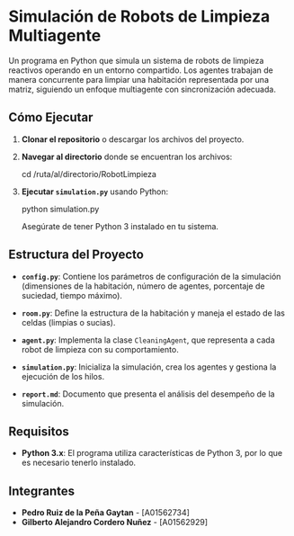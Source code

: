 # Simulación de Robots de Limpieza Multiagente

Un programa en Python que simula un sistema de robots de limpieza reactivos operando en un entorno compartido. Los agentes trabajan de manera concurrente para limpiar una habitación representada por una matriz, siguiendo un enfoque multiagente con sincronización adecuada.

## Cómo Ejecutar

1. **Clonar el repositorio** o descargar los archivos del proyecto.

2. **Navegar al directorio** donde se encuentran los archivos:

   cd /ruta/al/directorio/RobotLimpieza

3. **Ejecutar `simulation.py`** usando Python:

   python simulation.py

   Asegúrate de tener Python 3 instalado en tu sistema.

## Estructura del Proyecto

- **`config.py`**: Contiene los parámetros de configuración de la simulación (dimensiones de la habitación, número de agentes, porcentaje de suciedad, tiempo máximo).

- **`room.py`**: Define la estructura de la habitación y maneja el estado de las celdas (limpias o sucias).

- **`agent.py`**: Implementa la clase `CleaningAgent`, que representa a cada robot de limpieza con su comportamiento.

- **`simulation.py`**: Inicializa la simulación, crea los agentes y gestiona la ejecución de los hilos.

- **`report.md`**: Documento que presenta el análisis del desempeño de la simulación.

## Requisitos

- **Python 3.x**: El programa utiliza características de Python 3, por lo que es necesario tenerlo instalado.

## Integrantes

- **Pedro Ruiz de la Peña Gaytan** - [A01562734]
- **Gilberto Alejandro Cordero Nuñez** - [A01562929]